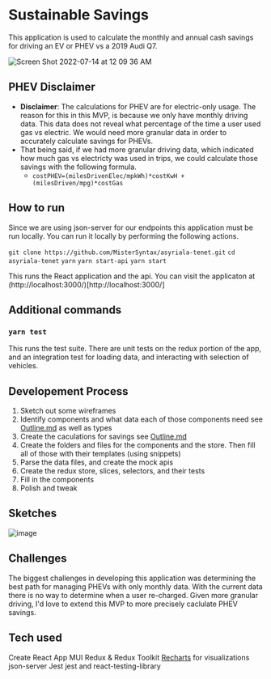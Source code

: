 # Sustainable Savings 
This application is used to calculate the monthly and annual cash savings for driving an EV or PHEV vs a 2019 Audi Q7.

![Screen Shot 2022-07-14 at 12 09 36 AM](https://user-images.githubusercontent.com/22300258/178923059-43814265-69fa-4e63-a68e-1e4658940f66.png)

## PHEV Disclaimer
- **Disclaimer**: The calculations for PHEV are for electric-only usage. The reason for this in this MVP, is because we only have monthly driving data. This data does not reveal what percentage of the time a user used gas vs electric. We would need more granular data in order to accurately calculate savings for PHEVs. 
- That being said, if we had more granular driving data, which indicated how much gas vs electricty was used in trips, we could calculate those savings with the following formula.
  - `costPHEV=(milesDrivenElec/mpkWh)*costKwH + (milesDriven/mpg)*costGas`

## How to run
Since we are using json-server for our endpoints this application must be run locally. You can run it locally by performing the following actions.

`git clone https://github.com/MisterSyntax/asyriala-tenet.git`
`cd asyriala-tenet`
`yarn`
`yarn start-api`
`yarn start` 

This runs the React application and the api. You can visit the applicaton at (http://localhost:3000/)[http://localhost:3000/]

##  Additional commands
### `yarn test` 
This runs the test suite. There are unit tests on the redux portion of the app, and an integration test for loading data, and interacting with selection of vehicles.

## Developement Process
1. Sketch out some wireframes
2. Identify components and what data each of those components need see [Outline.md](./OUTLINE.md) as well as types
3. Create the caculations for savings see [Outline.md](./OUTLINE.md)
4. Create the folders and files for the components and the store. Then fill all of those with their templates (using snippets)
5. Parse the data files, and create the mock apis
6. Create the redux store, slices, selectors, and their tests
7. Fill in the components
8. Polish and tweak 

## Sketches
![image](https://user-images.githubusercontent.com/22300258/178923829-063fb1af-846a-40a7-9a03-ab9f2932ed68.png)

## Challenges 
The biggest challenges in developing this application was determining the best path for managing PHEVs with only monthly data. With the current data there is no way to determine when a user re-charged. Given more granular driving, I'd love to extend this MVP to more precisely caclulate PHEV savings.

## Tech used
Create React App
MUI
Redux & Redux Toolkit
[Recharts](https://github.com/recharts/recharts) for visualizations
json-server
Jest
jest and react-testing-library
